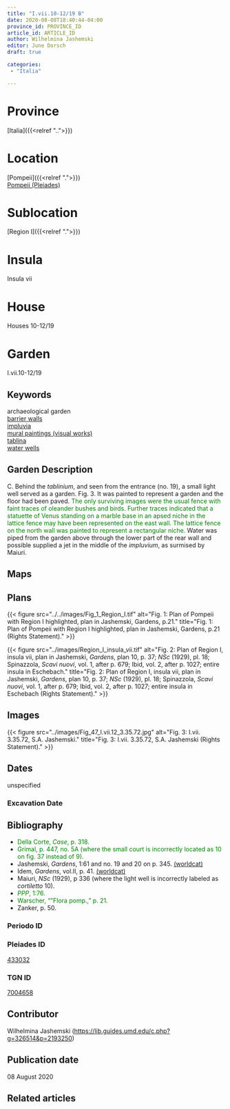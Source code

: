 ```yaml
---
title: "I.vii.10-12/19 B"
date: 2020-08-08T18:40:44-04:00
province_id: PROVINCE_ID
article_id: ARTICLE_ID
author: Wilhelmina Jashemski
editor: June Dorsch
draft: true

categories:
 - "Italia"

---
```


# Province

[Italia]({{<relref "..">}})

# Location

[Pompeii]({{<relref ".">}}) \
[Pompeii (Pleiades)](https://pleiades.stoa.org/places/433032)

# Sublocation

[Region I]({{<relref ".">}})

# Insula

Insula vii

# House

Houses 10-12/19

# Garden

I.vii.10-12/19

## Keywords

archaeological garden \
[barrier walls](http://vocab.getty.edu/page/aat/300419302) \
[impluvia](http://vocab.getty.edu/page/aat/300129867) \
[mural paintings (visual works)](http://vocab.getty.edu/page/aat/300033644) \
[tablina](http://vocab.getty.edu/page/aat/300004180) \
[water wells](http://vocab.getty.edu/page/aat/300152327)

## Garden Description

C. Behind the *tablinium*, and seen from the entrance (no. 19), a small light well served as a garden. Fig. 3. It was painted to represent a garden and the floor had been paved. <span style="color:green">The only surviving images were the usual fence with faint traces of oleander bushes and birds. Further traces indicated that a statuette of Venus standing on a marble base in an apsed niche in the lattice fence may have been represented on the east wall. The lattice fence on the north wall was painted to represent a rectangular niche.</span> Water was piped from the garden above through the lower part of the rear wall and possible supplied a jet in the middle of the *impluvium*, as surmised by Maiuri.

## Maps

<!--
OLD WAY (DO NOT USE)
![alt_text](../../images/image_name.ext)
*CAPTION*

NEW WAY ↓↓↓↓
{{< figure src="../../images/image_name.ext" alt="ALT_TEXT" title="CAPTION" >}}
-->

## Plans

{{< figure src="../../images/Fig_1_Region_I.tif" alt="Fig. 1: Plan of Pompeii with Region I highlighted, plan in Jashemski, Gardens, p.21." title="Fig. 1: Plan of Pompeii with Region I highlighted, plan in Jashemski, Gardens, p.21 (Rights Statement)." >}}

{{< figure src="../images/Region_I_insula_vii.tif" alt="Fig. 2: Plan of Region I, insula vii, plan in Jashemski, *Gardens*, plan 10, p. 37; *NSc* (1929), pl. 18; Spinazzola, *Scavi nuovi*, vol. 1, after p. 679; Ibid, vol. 2, after p. 1027; entire insula in Eschebach." title="Fig. 2: Plan of Region I, insula vii, plan in Jashemski, *Gardens*, plan 10, p. 37; *NSc* (1929), pl. 18; Spinazzola, *Scavi nuovi*, vol. 1, after p. 679; Ibid, vol. 2, after p. 1027; entire insula in Eschebach (Rights Statement)." >}}

## Images

{{< figure src="../images/Fig_47_I.vii.12_3.35.72.jpg" alt="Fig. 3: I.vii. 3.35.72, S.A. Jashemski." title="Fig. 3: I.vii. 3.35.72, S.A. Jashemski (Rights Statement)." >}}

## Dates

unspecified

### Excavation Date


## Bibliography

* <span style="color:green">Della Corte, *Case*, p. 318.</span>
* <span style="color:green">Grimal, p. 447, no. 5A (where the small court is incorrectly located as 10 on fig. 37 instead of 9).</span>
* Jashemski, *Gardens*, 1:61 and no. 19 and 20 on p. 345. [(worldcat)](http://www.worldcat.org/oclc/884024123)
* Idem, *Gardens*, vol.II, p. 41. [(worldcat)](http://www.worldcat.org/oclc/921816405)
* Maiuri, *NSc* (1929), p 336 (where the light well is incorrectly labeled as *cortiletto* 10).
* <span style="color:green">*PPP*, 1:76.</span>
* <span style="color:green">Warscher, “”Flora pomp.,” p. 21.</span>
* Zanker, p. 50.

### Periodo ID

<!-- [PERIODO_ID](https://pleiades.stoa.org/places/PLEIADES_ID) -->

### Pleiades ID

[433032](https://pleiades.stoa.org/places/433032)

### TGN ID

[7004658](http://vocab.getty.edu/page/tgn/7004658)

## Contributor

Wilhelmina Jashemski (https://lib.guides.umd.edu/c.php?g=326514&p=2193250)

## Publication date

08 August 2020

## Related articles

<!-- Links to other related articles. Leave blank for now -->
